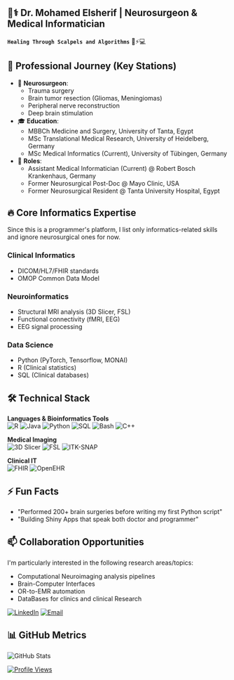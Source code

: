 ## 👨⚕️ Dr. Mohamed Elsherif | Neurosurgeon & Medical Informatician

**`Healing Through Scalpels and Algorithms`** 🧠⚡💻

## 🚀 Professional Journey (Key Stations)
- 🏥 **Neurosurgeon**:
  - Trauma surgery
  - Brain tumor resection (Gliomas, Meningiomas)
  - Peripheral nerve reconstruction
  - Deep brain stimulation 
- 🎓 **Education**:
  - MBBCh Medicine and Surgery, University of Tanta, Egypt
  - MSc Translational Medical Research, University of Heidelberg, Germany
  - MSc Medical Informatics (Current), University of Tübingen, Germany
- 💼 **Roles**:
  - Assistant Medical Informatician (Current) @ Robert Bosch Krankenhaus, Germany
  - Former Neurosurgical Post-Doc @ Mayo Clinic, USA
  - Former Neurosurgical Resident @ Tanta University Hospital, Egypt

## 🔥 Core Informatics Expertise
Since this is a programmer's platform, I list only informatics-related skills and ignore neurosurgical ones for now. 
### Clinical Informatics
- DICOM/HL7/FHIR standards
- OMOP Common Data Model

### Neuroinformatics
- Structural MRI analysis (3D Slicer, FSL)
- Functional connectivity (fMRI, EEG)
- EEG signal processing

### Data Science
- Python (PyTorch, Tensorflow, MONAI)
- R (Clinical statistics)
- SQL (Clinical databases)

## 🛠️ Technical Stack
**Languages & Bioinformatics Tools**  
![R](https://img.shields.io/badge/R-Advanced-1572B6?logo=r&logoColor=white)
![Java](https://img.shields.io/badge/Java-Advanced-ED8B00?logo=openjdk)
![Python](https://img.shields.io/badge/Python-Intermediate-3776AB?logo=python)
![SQL](https://img.shields.io/badge/SQL-Intermediate-CC2927?logo=postgresql)
![Bash](https://img.shields.io/badge/Bash-Beginner-4EAA25?logo=gnu-bash&logoColor=white)
![C++](https://img.shields.io/badge/C++-Beginner-00599C?logo=c%2B%2B)

**Medical Imaging**  
![3D Slicer](https://img.shields.io/badge/3D_Slicer-Expert-lightgrey)
![FSL](https://img.shields.io/badge/FSL-Intermediate-red)
![ITK-SNAP](https://img.shields.io/badge/ITK--SNAP-Intermediate-green)

**Clinical IT**  
![FHIR](https://img.shields.io/badge/FHIR-Beginner-orange)
![OpenEHR](https://img.shields.io/badge/OpenEHR-Beginner-yellow)

## ⚡ Fun Facts
- "Performed 200+ brain surgeries before writing my first Python script"
- "Building Shiny Apps that speak both doctor and programmer"

## 📫 Collaboration Opportunities
I'm particularly interested in the following research areas/topics:
- Computational Neuroimaging analysis pipelines
- Brain-Computer Interfaces
- OR-to-EMR automation
- DataBases for clinics and clinical Research 

[![LinkedIn](https://img.shields.io/badge/Connect_on_LinkedIn-0077B5?logo=linkedin)](https://www.linkedin.com/in/drmelsherif/)
[![Email](https://img.shields.io/badge/Yahoo_Mail-6001D2?logo=yahoo&logoColor=white)](mailto:dr_mohamed_elsherif@yahoo.com)

## 📊 GitHub Metrics
![GitHub Stats](https://github-readme-stats.vercel.app/api?username=DrMohamedElsherif&hide=contribs&count_private=true&show_icons=true&theme=radical)

[![Profile Views](https://komarev.com/ghpvc/?username=DrMohamedElsherif&color=blue)](https://github.com/DrMohamedElsherif)
